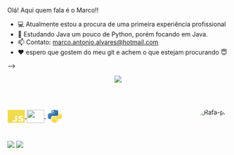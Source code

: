Olá! Aqui quem fala é o Marco!!


- 💻 Atualmente estou a procura de uma primeira experiência profissional
- 🌱 Estudando Java um pouco de Python, porém focando em Java.
- 📫 Contato: marco.antonio.alvares@hotmail.com
- ❤️ espero que gostem do meu git e achem o que estejam procurando 😇

-->
<div align="center">
 
  <a href="https://github.com/MarcoAntonioAlvares">

  <img height="180em" src="https://github-readme-stats.vercel.app/api/top-langs/?username=MarcoAntonioAlvares&layout=compact&langs_count=7&theme=dark"/>
</div>



 
#

<div style="display: inline_block"><br>
  <img align="center" alt="Rafa-Js" height="30" width="40" src="https://raw.githubusercontent.com/devicons/devicon/master/icons/javascript/javascript-plain.svg">
  <img align ="center" src="https://cdn.jsdelivr.net/gh/devicons/devicon/icons/java/java-original.svg" height="30" width="40" />      
  <img align="center" alt="Rafa-Python" height="35" width="40" src="https://raw.githubusercontent.com/devicons/devicon/master/icons/python/python-original.svg">
  <img align="right" alt="Rafa-pic" height="150" style="border-radius:50px;" src="https://cdn.discordapp.com/attachments/961360509578412135/1049042907866349708/Design_sem_nome_1.gif">
  </div>
  
#

  <a href = "mailto:marco.antonio.alvares@hotmail.com"><img src="https://img.shields.io/badge/-Gmail-%23333?style=for-the-badge&logo=gmail&logoColor=white" target="_blank"></a>
  <a href="https://www.linkedin.com/in/marco-antonio-alvares-dos-santos-873029170/" target="_blank"><img src="https://img.shields.io/badge/-LinkedIn-%230077B5?style=for-the-badge&logo=linkedin&logoColor=white" target="_blank"></a> 
 
